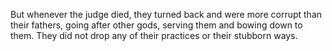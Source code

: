 But whenever the judge died, they turned back and were more corrupt than their fathers, going after other gods, serving them and bowing down to them. They did not drop any of their practices or their stubborn ways.

